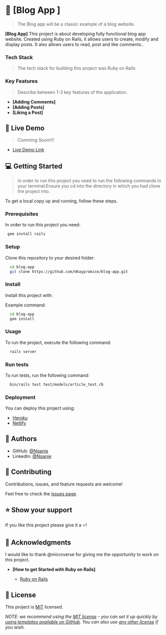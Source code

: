 <!-- PROJECT DESCRIPTION -->

# 📖 [Blog App ]

> The Blog app will be a classic example of a blog website. 

**[Blog App]** This project is about developing fully functional blog app website. Created using Ruby on Rails, it allows users to create, modify and display posts. It also allows users to read, post and like comments..

### Tech Stack

> The tech stack for building this project was Ruby on Rails

<!-- Features -->

### Key Features

> Describe between 1-3 key features of the application.

- **[Adding Comments]**
- **[Adding Posts]**
- **[Liking a Post]**


<!-- LIVE DEMO -->

## 🚀 Live Demo

> Comming Soom!!!

- [Live Demo Link](https://yourdeployedapplicationlink.com)

<!-- GETTING STARTED -->

## 💻 Getting Started 

> In order to run this project you need to run the following commands in your terminal:Ensure you cd into the directory in which you had clone the project into.

To get a local copy up and running, follow these steps.

### Prerequisites

In order to run this project you need:
```sh
 gem install rails
```
### Setup

Clone this repository to your desired folder:
```sh
  cd blog-app
  git clone https://github.com/Ukaypromise/blog-app.git
```
### Install

Install this project with:

Example command:

```sh
  cd blog-app
  gem install
```
### Usage

To run the project, execute the following command:
```sh
  rails server
```
### Run tests

To run tests, run the following command:
```sh
  bin/rails test test/models/article_test.rb
```
### Deployment

You can deploy this project using:
- [Heroku](https://www.heroku.com/)
- [Netlify](https://www.netlify.com/)


## 👥 Authors
- GitHub: [@Nganje](https://github.com/asnganje)
- LinkedIn: [@Nganje](https://www.linkedin.com/in/abdulrahman-nganje-a6436935/)

## 🤝 Contributing

Contributions, issues, and feature requests are welcome!

Feel free to check the [issues page](../../issues/).


## ⭐️ Show your support

If you like this project please give it a ⭐️!


## 🙏 Acknowledgments

I would like to thank @microverse for giving me the opportunity to work on this project.

- **[How to get Started with Ruby on Rails]**

  - [Ruby on Rails](https://guides.rubyonrails.org/getting_started.html)


<!-- LICENSE -->

## 📝 License

This project is [MIT](./LICENSE) licensed.

_NOTE: we recommend using the [MIT license](https://choosealicense.com/licenses/mit/) - you can set it up quickly by [using templates available on GitHub](https://docs.github.com/en/communities/setting-up-your-project-for-healthy-contributions/adding-a-license-to-a-repository). You can also use [any other license](https://choosealicense.com/licenses/) if you wish._
